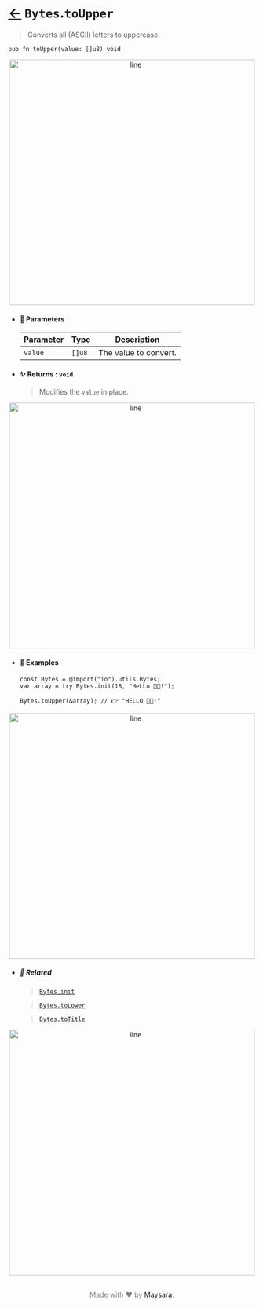 # [←](../Bytes.md) `Bytes`.`toUpper`

> Converts all (ASCII) letters to uppercase.

```zig
pub fn toUpper(value: []u8) void
```

<div align="center">
<img src="https://github.com/maysara-elshewehy/io-bench/tree/main/dist/img/md/line.png" alt="line" style="width:500px;"/>
</div>

- #### 🧩 Parameters

    | Parameter | Type   | Description           |
    | --------- | ------ | --------------------- |
    | `value`   | `[]u8` | The value to convert. |

- #### ✨ Returns : `void`

    > Modifies the `value` in place.

<div align="center">
<img src="https://github.com/maysara-elshewehy/io-bench/tree/main/dist/img/md/line.png" alt="line" style="width:500px;"/>
</div>

- #### 🧪 Examples

    ```zig
    const Bytes = @import("io").utils.Bytes;
    var array = try Bytes.init(18, "HeLLo 👨‍🏭!");
    ```

    ```zig
    Bytes.toUpper(&array); // 👉 "HELLO 👨‍🏭!"
    ```

<div align="center">
<img src="https://github.com/maysara-elshewehy/io-bench/tree/main/dist/img/md/line.png" alt="line" style="width:500px;"/>
</div>

- ##### 🔗 Related

  > [`Bytes.init`](./init.md)

  > [`Bytes.toLower`](./toLower.md)

  > [`Bytes.toTitle`](./toTitle.md)

<div align="center">
<img src="https://github.com/maysara-elshewehy/io-bench/tree/main/dist/img/md/line.png" alt="line" style="width:500px;"/>
</div>

<p align="center" style="color:grey;"><br />Made with ❤️ by <a href="http://github.com/maysara-elshewehy" target="blank">Maysara</a>.</p>